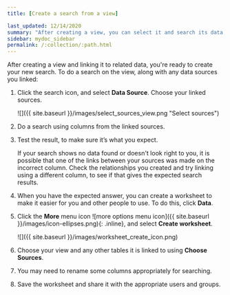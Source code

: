 ```yaml
---
title: [Create a search from a view]

last_updated: 12/14/2020
summary: "After creating a view, you can select it and search its data."
sidebar: mydoc_sidebar
permalink: /:collection/:path.html
---
```

After creating a view and linking it to related data, you're ready to create your new search. To do a search on the view, along with any data sources you linked:

1. Click the search icon, and select **Data Source**. Choose your linked sources.

     ![]({{ site.baseurl }}/images/select_sources_view.png "Select sources")

2. Do a search using columns from the linked sources.

3. Test the result, to make sure it’s what you expect.

    If your search shows no data found or doesn't look right to you, it is possible that one of the links between your sources was made on the incorrect column. Check the relationships you created and try linking using a different column, to see if that gives the expected search results.

4. When you have the expected answer, you can create a worksheet to make it easier for you and other people to use. To do this, click **Data**.

5. Click the **More** menu icon
![more options menu icon]({{ site.baseurl }}/images/icon-ellipses.png){: .inline},
and select **Create worksheet**.

    ![]({{ site.baseurl }}/images/worksheet_create_icon.png)

6. Choose your view and any other tables it is linked to using **Choose Sources**.

7. You may need to rename some columns appropriately for searching.

8. Save the worksheet and share it with the appropriate users and groups.
